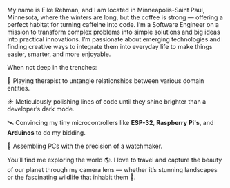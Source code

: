 
My name is Fike Rehman, and I am located in Minneapolis-Saint Paul, Minnesota, where the winters are long, but the coffee is strong — offering a perfect habitat for turning caffeine into code. I’m a Software Engineer on a mission to transform complex problems into simple solutions and big ideas into practical innovations. I’m passionate about emerging technologies and finding creative ways to integrate them into everyday life to make things easier, smarter, and more enjoyable.

When not deep in the trenches:


💬 Playing therapist to untangle relationships between various domain entities.

☀️ Meticulously polishing lines of code until they shine brighter than a developer’s dark mode.

🛰️ Convincing my tiny microcontrollers like **ESP-32**, **Raspberry Pi's**, and **Arduinos** to do my bidding.

🔧 Assembling PCs with the precision of a watchmaker.

You’ll find me exploring the world 🌎. I love to travel and capture the beauty of our planet through my camera lens — whether it’s stunning landscapes or the fascinating wildlife that inhabit them 🐘.
